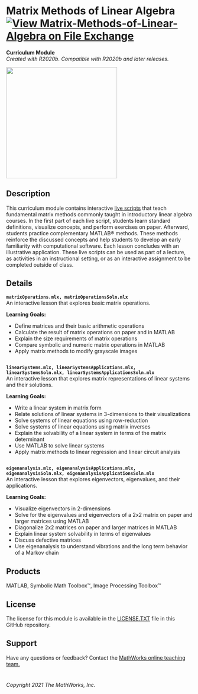 # Matrix Methods of Linear Algebra [![View Matrix-Methods-of-Linear-Algebra on File Exchange](https://www.mathworks.com/matlabcentral/images/matlab-file-exchange.svg)](https://www.mathworks.com/matlabcentral/fileexchange/94730-matrix-methods-of-linear-algebra)
**Curriculum Module**  
_Created with R2020b. Compatible with R2020b and later releases._  

<img src="https://user-images.githubusercontent.com/81383420/123114228-2c6df880-d40d-11eb-90e6-922b1959de37.gif" width="300">

## Description ##
This curriculum module contains interactive [live scripts](https://www.mathworks.com/products/matlab/live-editor.html) that teach fundamental matrix methods commonly taught in introductory linear algebra courses. In the first part of each live script, students learn standard definitions, visualize concepts, and perform exercises on paper. Afterward, students practice complementary MATLAB&reg; methods. These methods reinforce the discussed concepts and help students to develop an early familiarity with computational software. Each lesson concludes with an illustrative application. These live scripts can be used as part of a lecture, as activities in an instructional setting, or as an interactive assignment to be completed outside of class.

## Details ##
**`matrixOperations.mlx, matrixOperationsSoln.mlx`**  
An interactive lesson that explores basic matrix operations.

**Learning Goals:**
- Define matrices and their basic arithmetic operations
- Calculate the result of matrix operations on paper and in MATLAB
- Explain the size requirements of matrix operations
- Compare symbolic and numeric matrix operations in MATLAB
- Apply matrix methods to modify grayscale images

## ##
**`linearSystems.mlx, linearSystemsApplications.mlx, linearSystemsSoln.mlx, linearSystemsApplicationsSoln.mlx`**  
An interactive lesson that explores matrix representations of linear systems and their solutions.

**Learning Goals:**
- Write a linear system in matrix form
- Relate solutions of linear systems in 3-dimensions to their visualizations
- Solve systems of linear equations using row-reduction
- Solve systems of linear equations using matrix inverses
- Explain the solvability of a linear system in terms of the matrix determinant
- Use MATLAB to solve linear systems
- Apply matrix methods to linear regression and linear circuit analysis

## ##
**`eigenanalysis.mlx, eigenanalysisApplications.mlx, eigenanalysisSoln.mlx, eigenanalysisApplicationsSoln.mlx`**  
An interactive lesson that explores eigenvectors, eigenvalues, and their applications.

**Learning Goals:**
- Visualize eigenvectors in 2-dimensions
- Solve for the eigenvalues and eigenvectors of a 2x2 matrix on paper and larger matrices using MATLAB
- Diagonalize 2x2 matrices on paper and larger matrices in MATLAB
- Explain linear system solvability in terms of eigenvalues
- Discuss defective matrices
- Use eigenanalysis to understand vibrations and the long term behavior of a Markov chain

## Products ##
MATLAB, Symbolic Math Toolbox&trade;, Image Processing Toolbox&trade;

## License ##
The license for this module is available in the [LICENSE.TXT](license.txt) file in this GitHub repository.

## Support ##
Have any questions or feedback? Contact the <a href="mailto:onlineteaching@mathworks.com">MathWorks online teaching team.</a>

# #

_Copyright 2021 The MathWorks, Inc._
